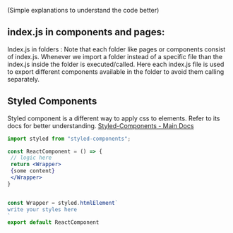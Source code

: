 (Simple explanations to understand the code better)

## index.js in components and pages:
Index.js in folders : Note that each folder like pages or components consist of index.js. Whenever we import a folder instead of a specific file than the index.js inside the folder is executed/called. Here each index.js file is used to export different components available in the folder to avoid them calling separately.

## Styled Components
Styled component is a different way to apply css to elements. Refer to its docs for better understanding.
[Styled-Components - Main Docs](https://styled-components.com/)
```jsx
import styled from "styled-components";

const ReactComponent = () => {
 // logic here
 return <Wrapper>
 {some content}
 </Wrapper>
}


const Wrapper = styled.htmlElement`
write your styles here
`
export default ReactComponent
```


